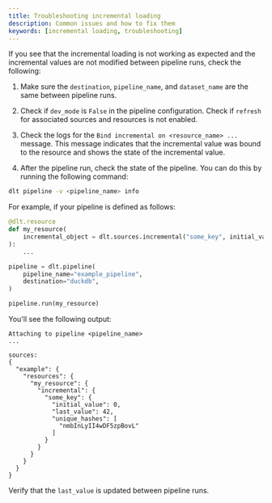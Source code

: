 ```yaml
---
title: Troubleshooting incremental loading
description: Common issues and how to fix them
keywords: [incremental loading, troubleshooting]
---
```


If you see that the incremental loading is not working as expected and the incremental values are not modified between pipeline runs, check the following:

1. Make sure the `destination`, `pipeline_name`, and `dataset_name` are the same between pipeline runs.

2. Check if `dev_mode` is `False` in the pipeline configuration. Check if `refresh` for associated sources and resources is not enabled.

3. Check the logs for the `Bind incremental on <resource_name> ...` message. This message indicates that the incremental value was bound to the resource and shows the state of the incremental value.

4. After the pipeline run, check the state of the pipeline. You can do this by running the following command:

```sh
dlt pipeline -v <pipeline_name> info
```

For example, if your pipeline is defined as follows:

```py
@dlt.resource
def my_resource(
    incremental_object = dlt.sources.incremental("some_key", initial_value=0),
):
    ...

pipeline = dlt.pipeline(
    pipeline_name="example_pipeline",
    destination="duckdb",
)

pipeline.run(my_resource)
```

You'll see the following output:

```text
Attaching to pipeline <pipeline_name>
...

sources:
{
  "example": {
    "resources": {
      "my_resource": {
        "incremental": {
          "some_key": {
            "initial_value": 0,
            "last_value": 42,
            "unique_hashes": [
              "nmbInLyII4wDF5zpBovL"
            ]
          }
        }
      }
    }
  }
}
```

Verify that the `last_value` is updated between pipeline runs.
